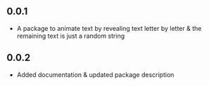## 0.0.1

* A package to animate text by revealing text letter by letter & the remaining text is just a random string

## 0.0.2

* Added documentation & updated package description
